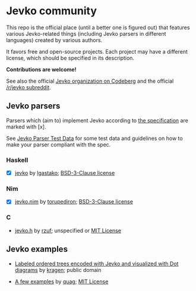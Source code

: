 # Jevko community

This repo is the official place (until a better one is figured out) that features various Jevko-related things (including Jevko parsers in different languages) created by various authors.

It favors free and open-source projects. Each project may have a different license, which should be specified in its description.

**Contributions are welcome!**

See also the official [Jevko organization on Codeberg](https://codeberg.org/jevko-org) and the official [/r/jevko subreddit](https://www.reddit.com/r/jevko/).

## Jevko parsers

Parsers which (aim to) implement Jevko according to [the specification](https://jevko.org/spec.html) are marked with [x].

See [Jevko Parser Test Data](https://codeberg.org/jevko-org/jevko-parser-test-data) for some test data and guidelines on how to make your parser compliant with the spec.

### Haskell

* [x] [jevko](https://github.com/lgastako/jevko) by [lgastako](https://github.com/lgastako); [BSD-3-Clause license](https://github.com/lgastako/jevko/blob/main/LICENSE)

### Nim

* [x] [jevko.nim](https://codeberg.org/torupediron/jevko.nim) by [torupediron](https://codeberg.org/torupediron); [BSD-3-Clause license](https://codeberg.org/torupediron/jevko.nim/src/branch/master/LICENSE)

### C

* [jevko.h](https://gist.github.com/rzuf79/65f05087a611f11ebf2a3b91ea42609a) by [rzuf](https://gist.github.com/rzuf79); unspecified or [MIT License](https://choosealicense.com/licenses/mit/)

## Jevko examples

* [Labeled ordered trees encoded with Jevko and visualized with Dot diagrams](https://github.com/jevko/examples/blob/master/kragen/README.md) by [kragen](http://canonical.org/~kragen/); public domain

* [A few examples](https://github.com/jevko/examples/blob/master/quag/README.md) by [quag](https://github.com/quag); [MIT License](https://choosealicense.com/licenses/mit/)
